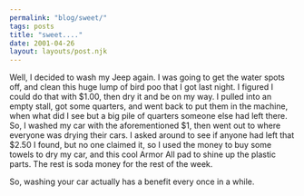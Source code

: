 ```yaml
---
permalink: "blog/sweet/"
tags: posts
title: "sweet...."
date: 2001-04-26
layout: layouts/post.njk
---
```


Well, I decided to wash my Jeep again. I was going to get the water spots off, and clean this huge lump of bird poo that I got last night. I figured I could do that with $1.00, then dry it and be on my way. I pulled into an empty stall, got some quarters, and went back to put them in the machine, when what did I see but a big pile of quarters someone else had left there. So, I washed my car with the aforementioned $1, then went out to where everyone was drying their cars. I asked around to see if anyone had left that $2.50 I found, but no one claimed it, so I used the money to buy some towels to dry my car, and this cool Armor All pad to shine up the plastic parts. The rest is soda money for the rest of the week.

So, washing your car actually has a benefit every once in a while.